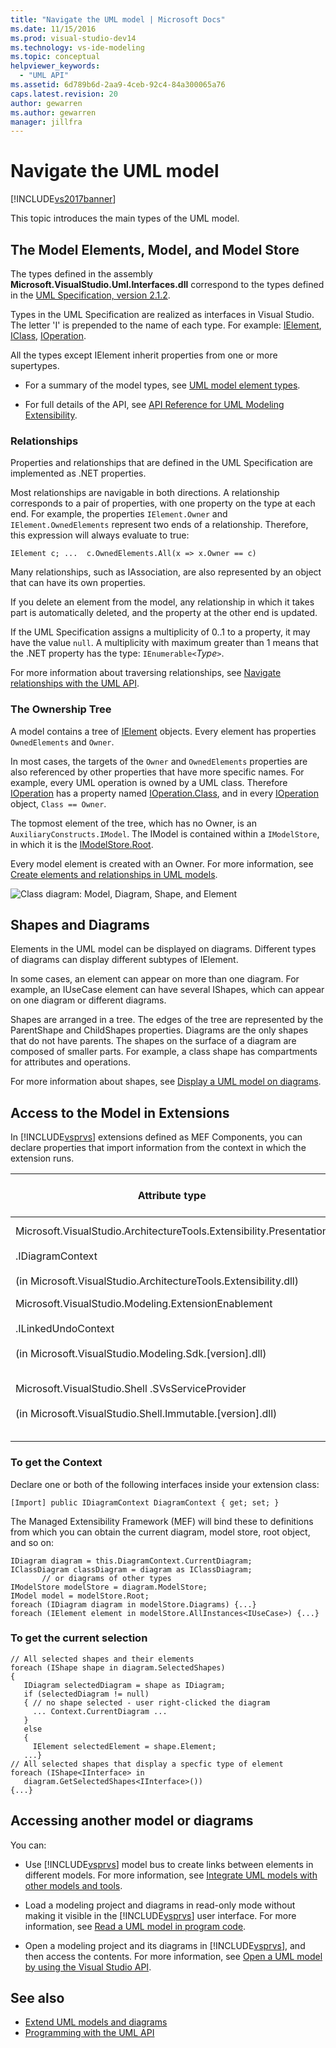 ```yaml
---
title: "Navigate the UML model | Microsoft Docs"
ms.date: 11/15/2016
ms.prod: visual-studio-dev14
ms.technology: vs-ide-modeling
ms.topic: conceptual
helpviewer_keywords:
  - "UML API"
ms.assetid: 6d789b6d-2aa9-4ceb-92c4-84a300065a76
caps.latest.revision: 20
author: gewarren
ms.author: gewarren
manager: jillfra
---
```

# Navigate the UML model
[!INCLUDE[vs2017banner](../includes/vs2017banner.md)]

This topic introduces the main types of the UML model.

## The Model Elements, Model, and Model Store
 The types defined in the assembly **Microsoft.VisualStudio.Uml.Interfaces.dll** correspond to the types defined in the [UML Specification, version 2.1.2](http://www.omg.org/spec/UML/2.1.2/Superstructure/PDF/).

 Types in the UML Specification are realized as interfaces in Visual Studio. The letter 'I' is prepended to the name of each type. For example: [IElement](/previous-versions/dd516035(v=vs.140)), [IClass](/previous-versions/dd523539%28v%3dvs.140%29), [IOperation](/previous-versions/dd481186(v=vs.140)).

 All the types except IElement inherit properties from one or more supertypes.

- For a summary of the model types, see [UML model element types](../modeling/uml-model-element-types.md).

- For full details of the API, see [API Reference for UML Modeling Extensibility](../modeling/api-reference-for-uml-modeling-extensibility.md).

### Relationships
 Properties and relationships that are defined in the UML Specification are implemented as .NET properties.

 Most relationships are navigable in both directions. A relationship corresponds to a pair of properties, with one property on the type at each end. For example, the properties `IElement.Owner` and `IElement.OwnedElements` represent two ends of a relationship. Therefore, this expression will always evaluate to true:

 `IElement c; ...  c.OwnedElements.All(x => x.Owner == c)`

 Many relationships, such as IAssociation, are also represented by an object that can have its own properties.

 If you delete an element from the model, any relationship in which it takes part is automatically deleted, and the property at the other end is updated.

 If the UML Specification assigns a multiplicity of 0..1 to a property, it may have the value `null`. A multiplicity with maximum greater than 1 means that the .NET property has the type: `IEnumerable<`*Type*`>`.

 For more information about traversing relationships, see [Navigate relationships with the UML API](../modeling/navigate-relationships-with-the-uml-api.md).

### The Ownership Tree
 A model contains a tree of [IElement](/previous-versions/dd516035(v=vs.140)) objects. Every element has properties `OwnedElements` and `Owner`.

 In most cases, the targets of the `Owner` and `OwnedElements` properties are also referenced by other properties that have more specific names. For example, every UML operation is owned by a UML class. Therefore [IOperation](/previous-versions/dd481186(v=vs.140)) has a property named [IOperation.Class](/previous-versions/dd473473%28v%3dvs.140%29), and in every [IOperation](/previous-versions/dd481186(v=vs.140)) object, `Class == Owner`.

 The topmost element of the tree, which has no Owner, is an `AuxiliaryConstructs.IModel`. The IModel is contained within a `IModelStore`, in which it is the [IModelStore.Root](/previous-versions/ee789368(v=vs.140)).

 Every model element is created with an Owner. For more information, see [Create elements and relationships in UML models](../modeling/create-elements-and-relationships-in-uml-models.md).

 ![Class diagram: Model, Diagram, Shape, and Element](../modeling/media/uml-mm1.png)

## Shapes and Diagrams
 Elements in the UML model can be displayed on diagrams. Different types of diagrams can display different subtypes of IElement.

 In some cases, an element can appear on more than one diagram. For example, an IUseCase element can have several IShapes, which can appear on one diagram or different diagrams.

 Shapes are arranged in a tree. The edges of the tree are represented by the ParentShape and ChildShapes properties. Diagrams are the only shapes that do not have parents. The shapes on the surface of a diagram are composed of smaller parts. For example, a class shape has compartments for attributes and operations.

 For more information about shapes, see [Display a UML model on diagrams](../modeling/display-a-uml-model-on-diagrams.md).

## Access to the Model in Extensions
 In [!INCLUDE[vsprvs](../includes/vsprvs-md.md)] extensions defined as MEF Components, you can declare properties that import information from the context in which the extension runs.

|Attribute type|What this provides access to|More information|
|--------------------|----------------------------------|----------------------|
|Microsoft.VisualStudio.ArchitectureTools.Extensibility.Presentation<br /><br /> .IDiagramContext<br /><br /> (in Microsoft.VisualStudio.ArchitectureTools.Extensibility.dll)|The current focus diagram.|[Define a menu command on a modeling diagram](../modeling/define-a-menu-command-on-a-modeling-diagram.md)|
|Microsoft.VisualStudio.Modeling.ExtensionEnablement<br /><br /> .ILinkedUndoContext<br /><br /> (in Microsoft.VisualStudio.Modeling.Sdk.[version].dll)|Allows you to group changes into transactions.|[Link UML model updates by using transactions](../modeling/link-uml-model-updates-by-using-transactions.md)|
|Microsoft.VisualStudio.Shell .SVsServiceProvider<br /><br /> (in Microsoft.VisualStudio.Shell.Immutable.[version].dll)|The host [!INCLUDE[vsprvs](../includes/vsprvs-md.md)]. From there you can access files, projects and other aspects.|[Open a UML model by using the Visual Studio API](../modeling/open-a-uml-model-by-using-the-visual-studio-api.md)|

### To get the Context
 Declare one or both of the following interfaces inside your extension class:

```
[Import] public IDiagramContext DiagramContext { get; set; }

```

 The Managed Extensibility Framework (MEF) will bind these to definitions from which you can obtain the current diagram, model store, root object, and so on:

```
IDiagram diagram = this.DiagramContext.CurrentDiagram;
IClassDiagram classDiagram = diagram as IClassDiagram;
       // or diagrams of other types
IModelStore modelStore = diagram.ModelStore;
IModel model = modelStore.Root;
foreach (IDiagram diagram in modelStore.Diagrams) {...}
foreach (IElement element in modelStore.AllInstances<IUseCase>) {...}
```

### To get the current selection

```
// All selected shapes and their elements
foreach (IShape shape in diagram.SelectedShapes)
{
   IDiagram selectedDiagram = shape as IDiagram;
   if (selectedDiagram != null)
   { // no shape selected - user right-clicked the diagram
     ... Context.CurrentDiagram ...
   }
   else
   {
     IElement selectedElement = shape.Element;
   ...}
// All selected shapes that display a specfic type of element
foreach (IShape<IInterface> in
   diagram.GetSelectedShapes<IInterface>())
{...}
```

## Accessing another model or diagrams
 You can:

- Use [!INCLUDE[vsprvs](../includes/vsprvs-md.md)] model bus to create links between elements in different models. For more information, see [Integrate UML models with other models and tools](../modeling/integrate-uml-models-with-other-models-and-tools.md).

- Load a modeling project and diagrams in read-only mode without making it visible in the [!INCLUDE[vsprvs](../includes/vsprvs-md.md)] user interface. For more information, see [Read a UML model in program code](../modeling/read-a-uml-model-in-program-code.md).

- Open a modeling project and its diagrams in [!INCLUDE[vsprvs](../includes/vsprvs-md.md)], and then access the contents. For more information, see [Open a UML model by using the Visual Studio API](../modeling/open-a-uml-model-by-using-the-visual-studio-api.md).

## See also

- [Extend UML models and diagrams](../modeling/extend-uml-models-and-diagrams.md)
- [Programming with the UML API](../modeling/programming-with-the-uml-api.md)
